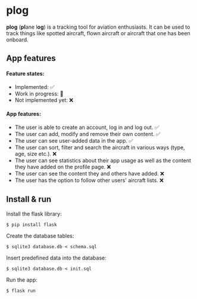 # plog
**plog** (**pl**ane l**og**) is a tracking tool for aviation enthusiasts. It can be used to track things like spotted aircraft, flown aircraft or aircraft that one has been onboard.

## App features

#### Feature states:
- Implemented: ✅
- Work in progress: 🚧
- Not implemented yet: ❌

#### App features:
- The user is able to create an account, log in and log out. ✅
- The user can add, modify and remove their own content. ✅
- The user can see user-added data in the app. ✅
- The user can sort, filter and search the aircraft in various ways (type, age, size etc.). ❌
- The user can see statistics about their app usage as well as the content they have added on the profile page. ❌
- The user can see the content they and others have added. ❌
- The user has the option to follow other users' aircraft lists. ❌

## Install & run
Install the flask library:
```
$ pip install flask
```

Create the database tables:
```
$ sqlite3 database.db < schema.sql
```

Insert predefined data into the database:
```
$ sqlite3 database.db < init.sql
```

Run the app:
```
$ flask run
```